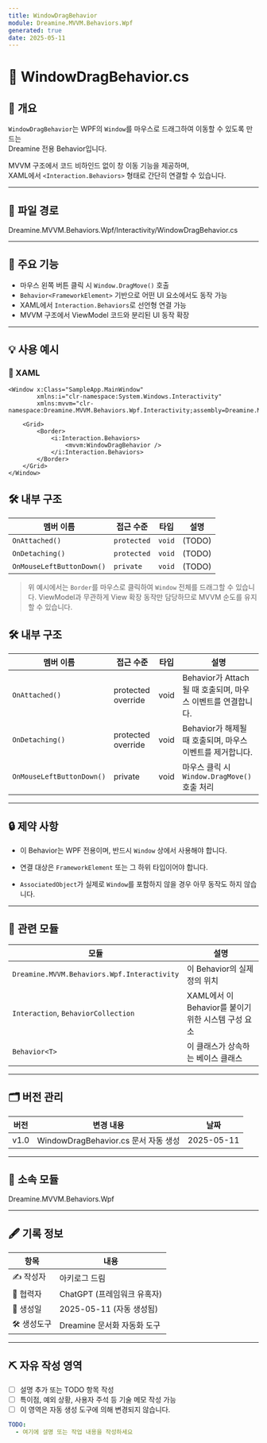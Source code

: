 ```yaml
---
title: WindowDragBehavior
module: Dreamine.MVVM.Behaviors.Wpf
generated: true
date: 2025-05-11
---
```


# 🧾 WindowDragBehavior.cs

## 📌 개요
`WindowDragBehavior`는 WPF의 `Window`를 마우스로 드래그하여 이동할 수 있도록 만드는  
Dreamine 전용 Behavior입니다.

MVVM 구조에서 코드 비하인드 없이 창 이동 기능을 제공하며,  
XAML에서 `<Interaction.Behaviors>` 형태로 간단히 연결할 수 있습니다.

---

## 📂 파일 경로
Dreamine.MVVM.Behaviors.Wpf/Interactivity/WindowDragBehavior.cs

---

## 🧠 주요 기능
- 마우스 왼쪽 버튼 클릭 시 `Window.DragMove()` 호출
- `Behavior<FrameworkElement>` 기반으로 어떤 UI 요소에서도 동작 가능
- XAML에서 `Interaction.Behaviors`로 선언형 연결 가능
- MVVM 구조에서 ViewModel 코드와 분리된 UI 동작 확장

---

## 💡 사용 예시

### 🔹 XAML

```xaml
<Window x:Class="SampleApp.MainWindow"
        xmlns:i="clr-namespace:System.Windows.Interactivity"
        xmlns:mvvm="clr-namespace:Dreamine.MVVM.Behaviors.Wpf.Interactivity;assembly=Dreamine.MVVM.Behaviors.Wpf">
    
    <Grid>
        <Border>
            <i:Interaction.Behaviors>
                <mvvm:WindowDragBehavior />
            </i:Interaction.Behaviors>
        </Border>
    </Grid>
</Window>
```

## 🛠️ 내부 구조
| 멤버 이름 | 접근 수준 | 타입 | 설명 |
| -------- | -------- | ---- | ---- |
| `OnAttached()` | `protected` | `void` | (TODO) |
| `OnDetaching()` | `protected` | `void` | (TODO) |
| `OnMouseLeftButtonDown()` | `private` | `void` | (TODO) |
> 위 예시에서는 `Border`를 마우스로 클릭하여 `Window` 전체를 드래그할 수 있습니다.  ViewModel과 무관하게 View 확장 동작만 담당하므로 MVVM 순도를 유지할 수 있습니다.


## 🛠️ 내부 구조

|멤버 이름|접근 수준|타입|설명|
|---|---|---|---|
|`OnAttached()`|protected override|void|Behavior가 Attach될 때 호출되며, 마우스 이벤트를 연결합니다.|
|`OnDetaching()`|protected override|void|Behavior가 해제될 때 호출되며, 마우스 이벤트를 제거합니다.|
|`OnMouseLeftButtonDown()`|private|void|마우스 클릭 시 `Window.DragMove()` 호출 처리|

---

## 🔒 제약 사항

- 이 Behavior는 WPF 전용이며, 반드시 `Window` 상에서 사용해야 합니다.
    
- 연결 대상은 `FrameworkElement` 또는 그 하위 타입이어야 합니다.
    
- `AssociatedObject`가 실제로 `Window`를 포함하지 않을 경우 아무 동작도 하지 않습니다.
    

---

## 🧩 관련 모듈

|모듈|설명|
|---|---|
|`Dreamine.MVVM.Behaviors.Wpf.Interactivity`|이 Behavior의 실제 정의 위치|
|`Interaction`, `BehaviorCollection`|XAML에서 이 Behavior를 붙이기 위한 시스템 구성 요소|
|`Behavior<T>`|이 클래스가 상속하는 베이스 클래스|

---

## 🗂️ 버전 관리

|버전|변경 내용|날짜|
|---|---|---|
|v1.0|WindowDragBehavior.cs 문서 자동 생성|2025-05-11|

---

## 📁 소속 모듈

Dreamine.MVVM.Behaviors.Wpf

---

## 🖋️ 기록 정보

| 항목       | 내용                             |
|------------|----------------------------------|
| ✍️ 작성자  | 아키로그 드림                    |
| 🤖 협력자  | ChatGPT (프레임워크 유혹자)       |
| 📅 생성일  | 2025-05-11 (자동 생성됨) |
| 🛠️ 생성도구 | Dreamine 문서화 자동화 도구         |

---

## ⛏️ 자유 작성 영역

- [ ] 설명 추가 또는 TODO 항목 작성
- [ ] 특이점, 예외 상황, 사용자 주석 등 기술 메모 작성 가능
- [ ] 이 영역은 자동 생성 도구에 의해 변경되지 않습니다.
```yaml
TODO:
  - 여기에 설명 또는 작업 내용을 작성하세요
```
